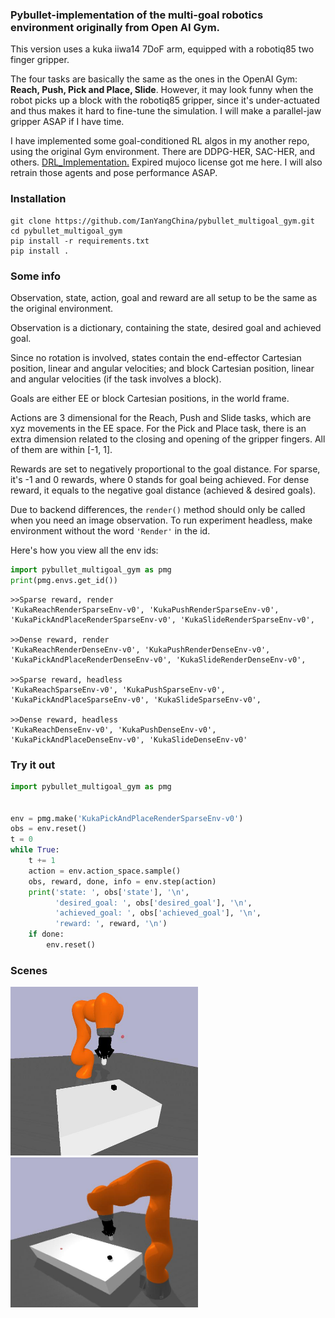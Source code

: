 ### Pybullet-implementation of the multi-goal robotics environment originally from Open AI Gym.

This version uses a kuka iiwa14 7DoF arm, equipped with a robotiq85 two finger gripper.

The four tasks are basically the same as the ones in the OpenAI Gym: **Reach, Push, Pick and Place, Slide**.
However, it may look funny when the robot picks up a block with the robotiq85 gripper,
since it's under-actuated and thus makes it hard to fine-tune the simulation. 
I will make a parallel-jaw gripper ASAP if I have time.

I have implemented some goal-conditioned RL algos in my another repo, using the 
original Gym environment. There are DDPG-HER, SAC-HER, and others.
<a href="https://github.com/IanYangChina/DRL_Implementation.git" target="_blank">DRL_Implementation.</a>
Expired mujoco license got me here. I will also 
retrain those agents and pose performance ASAP.

### Installation

```
git clone https://github.com/IanYangChina/pybullet_multigoal_gym.git
cd pybullet_multigoal_gym
pip install -r requirements.txt
pip install .
```

### Some info

Observation, state, action, goal and reward are all setup to be the same as the original environment.

Observation is a dictionary, containing the state, desired goal and achieved goal.

Since no rotation is involved, states contain the end-effector Cartesian position, 
linear and angular velocities; and block Cartesian position, linear and angular velocities 
(if the task involves a block).

Goals are either EE or block Cartesian positions, in the world frame.

Actions are 3 dimensional for the Reach, Push and Slide tasks, which are xyz movements in the 
EE space. For the Pick and Place task, there is an extra dimension related to the closing and opening
of the gripper fingers. All of them are within [-1, 1].

Rewards are set to negatively proportional to the goal distance. For sparse, 
it's -1 and 0 rewards, where 0 stands for goal being achieved. For dense reward,
it equals to the negative goal distance (achieved & desired goals).

Due to backend differences, the `render()` method should only be called when you need an image observation. To run experiment headless, make environment without the word `'Render'` in the id.

Here's how you view all the env ids:
```python
import pybullet_multigoal_gym as pmg
print(pmg.envs.get_id())
```
```commandline
>>Sparse reward, render
'KukaReachRenderSparseEnv-v0', 'KukaPushRenderSparseEnv-v0', 
'KukaPickAndPlaceRenderSparseEnv-v0', 'KukaSlideRenderSparseEnv-v0', 

>>Dense reward, render
'KukaReachRenderDenseEnv-v0', 'KukaPushRenderDenseEnv-v0', 
'KukaPickAndPlaceRenderDenseEnv-v0', 'KukaSlideRenderDenseEnv-v0', 

>>Sparse reward, headless
'KukaReachSparseEnv-v0', 'KukaPushSparseEnv-v0', 
'KukaPickAndPlaceSparseEnv-v0', 'KukaSlideSparseEnv-v0', 

>>Dense reward, headless
'KukaReachDenseEnv-v0', 'KukaPushDenseEnv-v0', 
'KukaPickAndPlaceDenseEnv-v0', 'KukaSlideDenseEnv-v0'
```

### Try it out

```python
import pybullet_multigoal_gym as pmg


env = pmg.make('KukaPickAndPlaceRenderSparseEnv-v0')
obs = env.reset()
t = 0
while True:
    t += 1
    action = env.action_space.sample()
    obs, reward, done, info = env.step(action)
    print('state: ', obs['state'], '\n',
          'desired_goal: ', obs['desired_goal'], '\n',
          'achieved_goal: ', obs['achieved_goal'], '\n',
          'reward: ', reward, '\n')       
    if done:
        env.reset()
```

### Scenes

<img src="src/01.jpeg" width="300"/>

<img src="src/02.jpeg" width="300"/>
